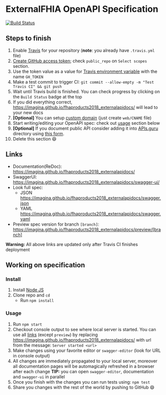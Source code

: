 # ExternalFHIA OpenAPI Specification
[![Build Status](https://travis-ci.org/imagina/fhaproducts2018_externalapidocs.svg?branch=master)](https://travis-ci.org/imagina/fhaproducts2018_externalapidocs)

## Steps to finish

1. Enable [Travis](https://docs.travis-ci.com/user/getting-started/#To-get-started-with-Travis-CI%3A) for your repository (**note**: you already have `.travis.yml` file)
2. [Create GitHub access token](https://help.github.com/articles/creating-an-access-token-for-command-line-use/); check `public_repo` on `Select scopes` section.
3. Use the token value as a value for [Travis environment variable](https://docs.travis-ci.com/user/environment-variables/#Defining-Variables-in-Repository-Settings) with the name `GH_TOKEN`
4. Make a test commit to trigger CI: `git commit --allow-empty -m "Test Travis CI" && git push`
5. Wait until Travis build is finished. You can check progress by clicking on the `Build Status` badge at the top
6. If you did everything correct, https://imagina.github.io/fhaproducts2018_externalapidocs/ will lead to your new docs
7. **[Optional]** You can setup [custom domain](https://help.github.com/articles/using-a-custom-domain-with-github-pages/) (just create `web/CNAME` file)
8. Start writing/editing your OpenAPI spec: check out [usage](#usage) section below
9. **[Optional]** If you document public API consider adding it into [APIs.guru](https://APIs.guru) directory using [this form](https://apis.guru/add-api/).
10. Delete this section :smile:

## Links

- Documentation(ReDoc): https://imagina.github.io/fhaproducts2018_externalapidocs/
- SwaggerUI: https://imagina.github.io/fhaproducts2018_externalapidocs/swagger-ui/
- Look full spec:
    + JSON https://imagina.github.io/fhaproducts2018_externalapidocs/swagger.json
    + YAML https://imagina.github.io/fhaproducts2018_externalapidocs/swagger.yaml
- Preview spec version for branch `[branch]`: https://imagina.github.io/fhaproducts2018_externalapidocs/preview/[branch]

**Warning:** All above links are updated only after Travis CI finishes deployment

## Working on specification
### Install

1. Install [Node JS](https://nodejs.org/)
2. Clone repo and `cd`
    + Run `npm install`

### Usage

1. Run `npm start`
2. Checkout console output to see where local server is started. You can use all [links](#links) (except `preview`) by replacing https://imagina.github.io/fhaproducts2018_externalapidocs/ with url from the message: `Server started <url>`
3. Make changes using your favorite editor or `swagger-editor` (look for URL in console output)
4. All changes are immediately propagated to your local server, moreover all documentation pages will be automagically refreshed in a browser after each change
**TIP:** you can open `swagger-editor`, documentation and `swagger-ui` in parallel
5. Once you finish with the changes you can run tests using: `npm test`
6. Share you changes with the rest of the world by pushing to GitHub :smile:
